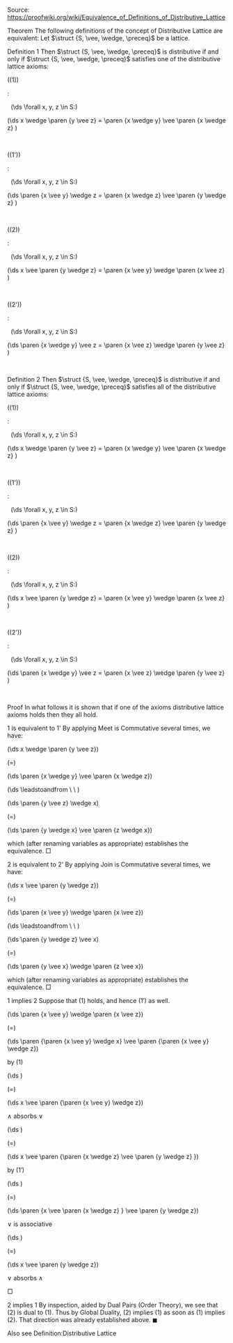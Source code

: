 # 

Source: https://proofwiki.org/wiki/Equivalence_of_Definitions_of_Distributive_Lattice



Theorem
The following definitions of the concept of Distributive Lattice are equivalent:
Let $\struct {S, \vee, \wedge, \preceq}$ be a lattice.

Definition 1
Then $\struct {S, \vee, \wedge, \preceq}$ is distributive if and only if $\struct {S, \vee, \wedge, \preceq}$ satisfies one of the distributive lattice axioms:




\((1)\)  

$:$  





  \(\ds \forall x, y, z \in S:\)

\(\ds x \wedge \paren {y \vee z} = \paren {x \wedge y} \vee \paren {x \wedge z} \)   







  


\((1')\)  

$:$  





  \(\ds \forall x, y, z \in S:\)

\(\ds \paren {x \vee y} \wedge z = \paren {x \wedge z} \vee \paren {y \wedge z} \)   







  


\((2)\)  

$:$  





  \(\ds \forall x, y, z \in S:\)

\(\ds x \vee \paren {y \wedge z} = \paren {x \vee y} \wedge \paren {x \vee z} \)   







  


\((2')\)  

$:$  





  \(\ds \forall x, y, z \in S:\)

\(\ds \paren {x \wedge y} \vee z = \paren {x \vee z} \wedge \paren {y \vee z} \)   







  

Definition 2
Then $\struct {S, \vee, \wedge, \preceq}$ is distributive if and only if $\struct {S, \vee, \wedge, \preceq}$ satisfies all of the distributive lattice axioms:




\((1)\)  

$:$  





  \(\ds \forall x, y, z \in S:\)

\(\ds x \wedge \paren {y \vee z} = \paren {x \wedge y} \vee \paren {x \wedge z} \)   







  


\((1')\)  

$:$  





  \(\ds \forall x, y, z \in S:\)

\(\ds \paren {x \vee y} \wedge z = \paren {x \wedge z} \vee \paren {y \wedge z} \)   







  


\((2)\)  

$:$  





  \(\ds \forall x, y, z \in S:\)

\(\ds x \vee \paren {y \wedge z} = \paren {x \vee y} \wedge \paren {x \vee z} \)   







  


\((2')\)  

$:$  





  \(\ds \forall x, y, z \in S:\)

\(\ds \paren {x \wedge y} \vee z = \paren {x \vee z} \wedge \paren {y \vee z} \)   







  



Proof
In what follows it is shown that if one of the axioms distributive lattice axioms holds then they all hold.

1 is equivalent to 1'
By applying Meet is Commutative several times, we have:














\(\ds x \wedge \paren {y \vee z}\)

\(=\)







\(\ds \paren {x \wedge y} \vee \paren {x \wedge z}\)














\(\ds \leadstoandfrom \ \ \)





\(\ds \paren {y \vee z} \wedge x\)

\(=\)







\(\ds \paren {y \wedge x} \vee \paren {z \wedge x}\)









which (after renaming variables as appropriate) establishes the equivalence.
$\Box$


2 is equivalent to 2'
By applying Join is Commutative several times, we have:














\(\ds x \vee \paren {y \wedge z}\)

\(=\)







\(\ds \paren {x \vee y} \wedge \paren {x \vee z}\)














\(\ds \leadstoandfrom \ \ \)





\(\ds \paren {y \wedge z} \vee x\)

\(=\)







\(\ds \paren {y \vee x} \wedge \paren {z \vee x}\)









which (after renaming variables as appropriate) establishes the equivalence.
$\Box$


1 implies 2
Suppose that $(1)$ holds, and hence $(1')$ as well.














\(\ds \paren {x \vee y} \wedge \paren {x \vee z}\)

\(=\)







\(\ds \paren {\paren {x \vee y} \wedge x} \vee \paren {\paren {x \vee y} \wedge z}\)





by $(1)$














\(\ds \)

\(=\)







\(\ds x \vee \paren {\paren {x \vee y} \wedge z}\)





$\wedge$ absorbs $\vee$














\(\ds \)

\(=\)







\(\ds x \vee \paren {\paren {x \wedge z} \vee \paren {y \wedge z} }\)





by $(1')$














\(\ds \)

\(=\)







\(\ds \paren {x \vee \paren {x \wedge z} } \vee \paren {y \wedge z}\)





$\vee$ is associative














\(\ds \)

\(=\)







\(\ds x \vee \paren {y \wedge z}\)





$\vee$ absorbs $\wedge$



$\Box$


2 implies 1
By inspection, aided by Dual Pairs (Order Theory), we see that $(2)$ is dual to $(1)$.
Thus by Global Duality, $(2)$ implies $(1)$ as soon as $(1)$ implies $(2)$.
That direction was already established above.
$\blacksquare$


Also see
Definition:Distributive Lattice




